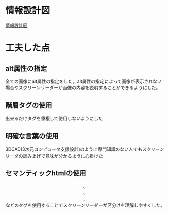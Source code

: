 # 情報設計図
[情報設計図](https://github.com/kouexo/kousaka/blob/main/%E3%83%9B%E3%83%BC%E3%83%A0%E3%83%9A%E3%83%BC%E3%82%B8%E6%83%85%E5%A0%B1%E8%A8%AD%E8%A8%88.pdf)
# 工夫した点
## alt属性の指定
全ての画像にalt属性の指定をした。alt属性の指定によって画像が表示されない場合やスクリーンリーダーが画像の内容を説明することができるようにした。<br>
## 階層タグの使用
出来るだけタグを重複して使用しないようにした
## 明確な言葉の使用
3DCAD(3次元コンピュータ支援設計)のように専門知識のない人でもスクリーンリーダの読み上げで意味が分かるように心掛けた
## セマンティックhtmlの使用
<header>、<nav>、<article>、<footer>などのタグを使用することでスクリーンリーダーが区分けを理解しやすくした。

